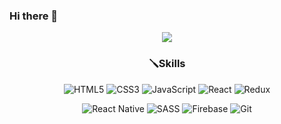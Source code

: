 ### Hi there 👋

<p align="center">
  <img src="https://capsule-render.vercel.app/api?type=waving&theme=react&color=61dafb&height=250&section=header&text=console.log('Hello World!')&fontSize=50" />
</p>

<h3 align="center" id="skills">🪛Skills</h3>
<p align="center"><img src="https://img.shields.io/badge/html5-%23E34F26.svg?style=for-the-badge&amp;logo=html5&amp;logoColor=white" alt="HTML5">
  <img src="https://img.shields.io/badge/css3-%231572B6.svg?style=for-the-badge&amp;logo=css3&amp;logoColor=white" alt="CSS3">
  <img src="https://img.shields.io/badge/javascript-%23323330.svg?style=for-the-badge&amp;logo=javascript&amp;logoColor=%23F7DF1E" alt="JavaScript">
  <img src="https://img.shields.io/badge/React-61DAFB?style=for-the-badge&amp;logo=React&amp;logoColor=white" alt="React">
  <img src="https://img.shields.io/badge/redux-%23593d88.svg?style=for-the-badge&amp;logo=redux&amp;logoColor=white" alt="Redux">
</p>
<p align="center">
  <img src="https://img.shields.io/badge/react_native-%2320232a.svg?style=for-the-badge&amp;logo=react&amp;logoColor=%2361DAFB" alt="React Native">
  <img src="https://img.shields.io/badge/SASS-hotpink.svg?style=for-the-badge&amp;logo=SASS&amp;logoColor=white" alt="SASS">
  <img src="https://img.shields.io/badge/firebase-%23039BE5.svg?style=for-the-badge&amp;logo=firebase" alt="Firebase">
  <img src="https://img.shields.io/badge/git-%23F05033.svg?style=for-the-badge&amp;logo=git&amp;logoColor=white" alt="Git">
</p>

<!--
**Yooinhak/Yooinhak** is a ✨ _special_ ✨ repository because its `README.md` (this file) appears on your GitHub profile.

Here are some ideas to get you started:

- 🔭 I’m currently working on ...
- 🌱 I’m currently learning ...
- 👯 I’m looking to collaborate on ...
- 🤔 I’m looking for help with ...
- 💬 Ask me about ...
- 📫 How to reach me: ...
- 😄 Pronouns: ...
- ⚡ Fun fact: ...
-->
